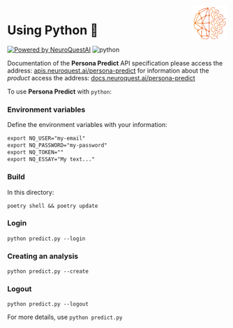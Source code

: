 <img src="https://raw.githubusercontent.com/NeuroQuestAi/neuroquestai.github.io/main/brand/products/persona-predict/persona-predict-orange-128.png" align="right" width="80" height="80"/>

# Using Python 🚀

[![Powered by NeuroQuestAI](https://img.shields.io/badge/powered%20by-NeuroQuestAI-orange.svg?style=flat&colorA=E1523D&colorB=007D8A)](
https://neuroquest.ai)
![python](https://img.shields.io/static/v1.svg?label=python&message=3.11%20&color=orange)

Documentation of the **Persona Predict** API specification please access the address: [apis.neuroquest.ai/persona-predict](https://apis.neuroquest.ai/persona-predict/) for 
information about the *product* access the address: [docs.neuroquest.ai/persona-predict](https://docs.neuroquest.ai/persona-predict/)

To use **Persona Predict** with `python`:

### Environment variables

Define the environment variables with your information:

```shell
export NQ_USER="my-email"
export NQ_PASSWORD="my-password"
export NQ_TOKEN=""
export NQ_ESSAY="My text..."
```

### Build

In this directory:

```shell
poetry shell && poetry update
```

### Login

```shell
python predict.py --login 
```

### Creating an analysis

```shell
python predict.py --create
```

### Logout

```shell
python predict.py --logout
```

For more details, use `python predict.py`

